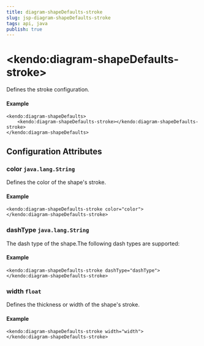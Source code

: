```yaml
---
title: diagram-shapeDefaults-stroke
slug: jsp-diagram-shapeDefaults-stroke
tags: api, java
publish: true
---
```


# \<kendo:diagram-shapeDefaults-stroke\>

Defines the stroke configuration.

#### Example
    <kendo:diagram-shapeDefaults>
        <kendo:diagram-shapeDefaults-stroke></kendo:diagram-shapeDefaults-stroke>
    </kendo:diagram-shapeDefaults>

## Configuration Attributes

### color `java.lang.String`

Defines the color of the shape's stroke.

#### Example
    <kendo:diagram-shapeDefaults-stroke color="color">
    </kendo:diagram-shapeDefaults-stroke>

### dashType `java.lang.String`

The dash type of the shape.The following dash types are supported:

#### Example
    <kendo:diagram-shapeDefaults-stroke dashType="dashType">
    </kendo:diagram-shapeDefaults-stroke>

### width `float`

Defines the thickness or width of the shape's stroke.

#### Example
    <kendo:diagram-shapeDefaults-stroke width="width">
    </kendo:diagram-shapeDefaults-stroke>

